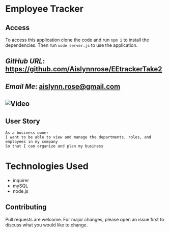 # Employee Tracker

## Access

To access this application clone the code and run `npm i` to install the dependencies. Then run `node server.js` to use the application.

  ## _GitHub URL_: https://github.com/Aislynnrose/EEtrackerTake2

  ## _Email Me_: aislynn.rose@gmail.com

  ## ![Video]()

## User Story

```
As a business owner
I want to be able to view and manage the departments, roles, and employees in my company
So that I can organize and plan my business
```

# Technologies Used

* inquirer
* mySQL
* node.js

## Contributing
Pull requests are welcome. For major changes, please open an issue first to discuss what you would like to change.